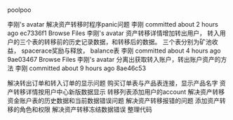 # 

poolpoo


李刚's avatar
解决资产转移时程序panic问题
李刚 committed about 2 hours ago
ec7336f1  Browse Files
李刚's avatar
资产转移详情增加转出用户， 转入用户的三个表的转移前的历史记录数据，和转移后的数据。 三个表分别为矿池收益， spacerace奖励与释放， balance表
李刚 committed about 4 hours ago
9ae03467  Browse Files
李刚's avatar
分离出获取转入账户，转出账户资产的方法
李刚 committed about 9 hours ago
8ae46c53



解决转出订单和转入订单的显示问题
购买订单表与产品表连接，显示产品名字
资产转移详情按用户中心新版数据显示
转移列表添加用户的account
解决资产转移资金账户表的历史数据和当前数据错误问题
解决资产转移报错的问题
添加资产转移的角色和权限
解决资产转移冻结数据错误
整理代码


